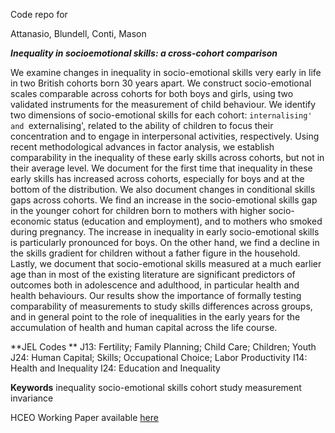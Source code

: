 Code repo for 

Attanasio, Blundell, Conti, Mason

_**Inequality in socioemotional skills: a cross-cohort comparison**_

We examine changes in inequality in socio-emotional skills very early in life in two British cohorts born 30 years apart. We construct socio-emotional scales comparable across cohorts for both boys and girls, using two validated instruments for the measurement of child behaviour. We identify two dimensions of socio-emotional skills for each cohort: `internalising' and `externalising', related to the ability of children to focus their concentration and to engage in interpersonal activities, respectively. Using recent methodological advances in factor analysis, we establish comparability in the inequality of these early skills across cohorts, but not in their average level. We document for the first time that inequality in these early skills has increased across cohorts, especially for boys and at the bottom of the distribution. We also document changes in conditional skills gaps across cohorts. We find an increase in the socio-emotional skills gap in the younger cohort for children born to mothers with higher socio-economic status (education and employment), and to mothers who smoked during pregnancy. The increase in inequality in early socio-emotional skills is particularly pronounced for boys. On the other hand, we find a decline in the skills gradient for children without a father figure in the household. Lastly, we document that socio-emotional skills measured at a much earlier age than in most of the existing literature are significant predictors of outcomes both in adolescence and adulthood, in particular health and health behaviours. Our results show the importance of formally testing comparability of measurements to study skills differences across groups, and in general point to the role of inequalities in the early years for the accumulation of health and human capital across the life course.

**JEL Codes  **
J13: Fertility; Family Planning; Child Care; Children; Youth
J24: Human Capital; Skills; Occupational Choice; Labor Productivity
I14: Health and Inequality
I24: Education and Inequality

**Keywords**
inequality
socio-emotional skills
cohort study
measurement invariance

HCEO Working Paper available [here](https://hceconomics.uchicago.edu/research/working-paper/inequality-socioemotional-skills-cross-cohort-comparison)